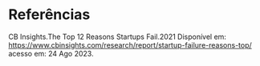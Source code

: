 # Referências

CB Insights.The Top 12 Reasons Startups Fail.2021 Disponível em: <https://www.cbinsights.com/research/report/startup-failure-reasons-top/> acesso em: 24 Ago 2023. 
